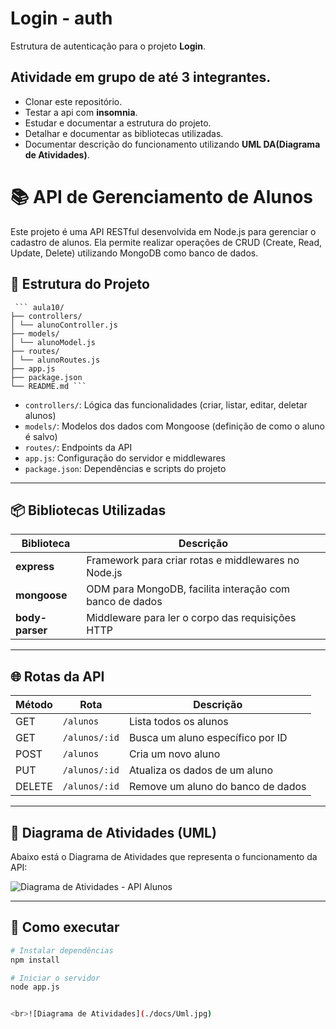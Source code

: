 # Login - auth
Estrutura de autenticação para o projeto **Login**.
## Atividade em grupo de até 3 integrantes.
- Clonar este repositório.
- Testar a api com **insomnia**.
- Estudar e documentar a estrutura do projeto.
- Detalhar e documentar as bibliotecas utilizadas.
- Documentar descrição do funcionamento utilizando **UML DA(Diagrama de Atividades)**.


# 📚 API de Gerenciamento de Alunos

Este projeto é uma API RESTful desenvolvida em Node.js para gerenciar o cadastro de alunos. Ela permite realizar operações de CRUD (Create, Read, Update, Delete) utilizando MongoDB como banco de dados.

## 📁 Estrutura do Projeto

<pre><code> ``` aula10/
├── controllers/
│ └── alunoController.js
├── models/
│ └── alunoModel.js
├── routes/
│ └── alunoRoutes.js
├── app.js
├── package.json
└── README.md ``` </code></pre>


- `controllers/`: Lógica das funcionalidades (criar, listar, editar, deletar alunos)
- `models/`: Modelos dos dados com Mongoose (definição de como o aluno é salvo)
- `routes/`: Endpoints da API
- `app.js`: Configuração do servidor e middlewares
- `package.json`: Dependências e scripts do projeto

---

## 📦 Bibliotecas Utilizadas

| Biblioteca     | Descrição |
|----------------|-----------|
| **express**    | Framework para criar rotas e middlewares no Node.js |
| **mongoose**   | ODM para MongoDB, facilita interação com banco de dados |
| **body-parser**| Middleware para ler o corpo das requisições HTTP |

---

## 🌐 Rotas da API

| Método | Rota             | Descrição                                 |
|--------|------------------|-------------------------------------------|
| GET    | `/alunos`        | Lista todos os alunos                     |
| GET    | `/alunos/:id`    | Busca um aluno específico por ID          |
| POST   | `/alunos`        | Cria um novo aluno                        |
| PUT    | `/alunos/:id`    | Atualiza os dados de um aluno             |
| DELETE | `/alunos/:id`    | Remove um aluno do banco de dados         |

---

## 🔄 Diagrama de Atividades (UML)

Abaixo está o Diagrama de Atividades que representa o funcionamento da API:

![Diagrama de Atividades - API Alunos](./caminho/para/imagem.png) <!-- Substitua esse caminho após a geração da imagem -->

---

## 🚀 Como executar

```bash
# Instalar dependências
npm install

# Iniciar o servidor
node app.js


<br>![Diagrama de Atividades](./docs/Uml.jpg) 